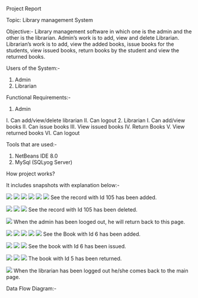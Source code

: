 Project Report

Topic: Library management System

Objective:-
Library management software in which one is the admin and the other is the librarian. 
Admin’s work is to add, view and delete Librarian.
Librarian’s work is to add, view the added books, issue books for the students, view issued books, return books by the student and view the returned books.

Users of the System:-

1.	Admin
2.	Librarian

Functional Requirements:-

1. Admin

I.	Can add/view/delete librarian
II.	Can logout
2. Librarian
I.	Can add/view books
II.	Can issue books
III.	View issued books
IV.	Return Books
V.	View returned books
VI.	Can logout

Tools that are used:-

1.	NetBeans  IDE 8.0
2.	MySql (SQLyog Server)

How project works?

It includes snapshots with explanation below:-

![](https://raw.githubusercontent.com/rashnildhanotia/myproject/master/ScreenShots/1.jpg)
![](https://raw.githubusercontent.com/rashnildhanotia/myproject/master/ScreenShots/2.jpg)
![](https://raw.githubusercontent.com/rashnildhanotia/myproject/master/ScreenShots/3.jpg)
![](https://raw.githubusercontent.com/rashnildhanotia/myproject/master/ScreenShots/4.jpg)
![](https://raw.githubusercontent.com/rashnildhanotia/myproject/master/ScreenShots/5.jpg)
![](https://raw.githubusercontent.com/rashnildhanotia/myproject/master/ScreenShots/6.jpg)
See the record with Id 105 has been added.


![](https://raw.githubusercontent.com/rashnildhanotia/myproject/master/ScreenShots/7.jpg)
![](https://raw.githubusercontent.com/rashnildhanotia/myproject/master/ScreenShots/8.jpg)
![](https://raw.githubusercontent.com/rashnildhanotia/myproject/master/ScreenShots/9.jpg)
See the record with Id 105 has been deleted.


![](https://raw.githubusercontent.com/rashnildhanotia/myproject/master/ScreenShots/10.jpg)
When the admin has been looged out, he will return back to this page.


![](https://raw.githubusercontent.com/rashnildhanotia/myproject/master/ScreenShots/11.jpg)
![](https://raw.githubusercontent.com/rashnildhanotia/myproject/master/ScreenShots/12.jpg)
![](https://raw.githubusercontent.com/rashnildhanotia/myproject/master/ScreenShots/13.jpg)
![](https://raw.githubusercontent.com/rashnildhanotia/myproject/master/ScreenShots/14.jpg)
![](https://raw.githubusercontent.com/rashnildhanotia/myproject/master/ScreenShots/15.jpg)
See the Book with Id 6 has been added.


![](https://raw.githubusercontent.com/rashnildhanotia/myproject/master/ScreenShots/16.jpg)
![](https://raw.githubusercontent.com/rashnildhanotia/myproject/master/ScreenShots/17.jpg)
![](https://raw.githubusercontent.com/rashnildhanotia/myproject/master/ScreenShots/18.jpg)
See the book with Id 6 has been issued.


![](https://raw.githubusercontent.com/rashnildhanotia/myproject/master/ScreenShots/19.jpg)
![](https://raw.githubusercontent.com/rashnildhanotia/myproject/master/ScreenShots/20.jpg)
![](https://raw.githubusercontent.com/rashnildhanotia/myproject/master/ScreenShots/21.jpg)
The book with Id 5 has been returned.


![](https://raw.githubusercontent.com/rashnildhanotia/myproject/master/ScreenShots/22.jpg)
When the librarian has been logged out he/she comes back to the main page.


Data Flow Diagram:-


 



